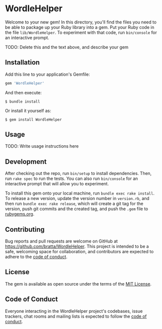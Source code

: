 # WordleHelper

Welcome to your new gem! In this directory, you'll find the files you need to be able to package up your Ruby library into a gem. Put your Ruby code in the file `lib/WordleHelper`. To experiment with that code, run `bin/console` for an interactive prompt.

TODO: Delete this and the text above, and describe your gem

## Installation

Add this line to your application's Gemfile:

```ruby
gem 'WordleHelper'
```

And then execute:

    $ bundle install

Or install it yourself as:

    $ gem install WordleHelper

## Usage

TODO: Write usage instructions here

## Development

After checking out the repo, run `bin/setup` to install dependencies. Then, run `rake spec` to run the tests. You can also run `bin/console` for an interactive prompt that will allow you to experiment.

To install this gem onto your local machine, run `bundle exec rake install`. To release a new version, update the version number in `version.rb`, and then run `bundle exec rake release`, which will create a git tag for the version, push git commits and the created tag, and push the `.gem` file to [rubygems.org](https://rubygems.org).

## Contributing

Bug reports and pull requests are welcome on GitHub at https://github.com/bratta/WordleHelper. This project is intended to be a safe, welcoming space for collaboration, and contributors are expected to adhere to the [code of conduct](https://github.com/bratta/WordleHelper/blob/master/CODE_OF_CONDUCT.md).

## License

The gem is available as open source under the terms of the [MIT License](https://opensource.org/licenses/MIT).

## Code of Conduct

Everyone interacting in the WordleHelper project's codebases, issue trackers, chat rooms and mailing lists is expected to follow the [code of conduct](https://github.com/bratta/WordleHelper/blob/master/CODE_OF_CONDUCT.md).
